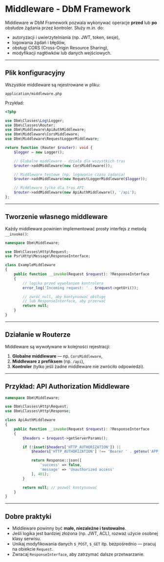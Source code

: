 # Middleware - DbM Framework

Middleware w DbM Framework pozwala wykonywać operacje **przed** lub **po** obsłudze żądania przez kontroler.
Służy m.in. do:
- autoryzacji i uwierzytelniania (np. JWT, token, sesje),
- logowania żądań i błędów,
- obsługi CORS (Cross-Origin Resource Sharing),
- modyfikacji nagłówków lub danych wejściowych.

---

## Plik konfiguracyjny

Wszystkie middleware są rejestrowane w pliku:
```
application/middleware.php
```

Przykład:
```php
<?php

use Dbm\Classes\Log\Logger;
use Dbm\Classes\Router;
use Dbm\Middleware\ApiAuthMiddleware;
use Dbm\Middleware\CorsMiddleware;
use Dbm\Middleware\RequestLoggerMiddleware;

return function (Router $router): void {
    $logger = new Logger();

    // Globalne middleware - działa dla wszystkich tras
    $router->addMiddleware(new CorsMiddleware());

    // Middleware testowe (np. logowanie czasu żądania)
    $router->addMiddleware(new RequestLoggerMiddleware($logger));

    // Middleware tylko dla tras API
    $router->addMiddleware(new ApiAuthMiddleware(), '/api');
};
```

---

## Tworzenie własnego middleware

Każdy middleware powinien implementować prosty interfejs z metodą `__invoke()`:

```php
namespace Dbm\Middleware;

use Dbm\Classes\Http\Request;
use Psr\Http\Message\ResponseInterface;

class ExampleMiddleware
{
    public function __invoke(Request $request): ?ResponseInterface
    {
        // logika przed wywołaniem kontrolera
        error_log('Incoming request: ' . $request->getUri());

        // zwróć null, aby kontynuować obsługę
        // lub ResponseInterface, aby przerwać
        return null;
    }
}
```

---

## Działanie w Routerze

Middleware są wywoływane w kolejności rejestracji:
1. **Globalne middleware** — np. `CorsMiddleware`,
2. **Middleware z prefiksem** (np. `/api`),
3. **Kontroler** (tylko jeśli żadne middleware nie zwróciło odpowiedzi).

---

## Przykład: API Authorization Middleware

```php
namespace Dbm\Middleware;

use Dbm\Classes\Http\Request;
use Dbm\Classes\Http\Response;

class ApiAuthMiddleware
{
    public function __invoke(Request $request): ?ResponseInterface
    {
        $headers = $request->getServerParams();

        if (!isset($headers['HTTP_AUTHORIZATION']) ||
            $headers['HTTP_AUTHORIZATION'] !== 'Bearer ' . getenv('APP_API_TOKEN')) {

            return Response::json([
                'success' => false,
                'message' => 'Unauthorized access'
            ], 401);
        }

        return null; // pozwól kontynuować
    }
}
```

---

## Dobre praktyki

- Middleware powinny być **małe, niezależne i testowalne**.  
- Jeśli logika jest bardziej złożona (np. JWT, ACL), rozważ użycie osobnej klasy serwisu.  
- Unikaj modyfikowania danych `$_POST`, `$_GET` itp. bezpośrednio — pracuj na obiekcie `Request`.  
- Zwracaj `ResponseInterface`, aby zatrzymać dalsze przetwarzanie.
